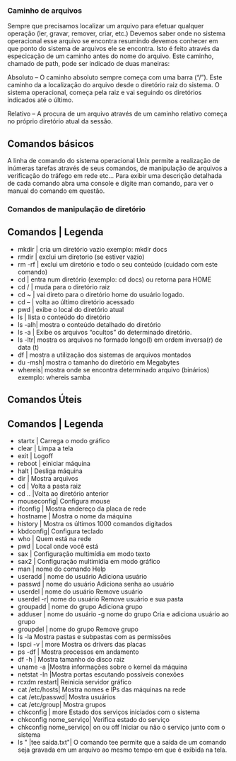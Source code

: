 ### Caminho de arquivos

Sempre que precisamos localizar um arquivo para efetuar qualquer operação (ler, gravar, remover, criar, etc.) Devemos saber onde no sistema operacional esse arquivo se encontra resumindo devemos conhecer em que ponto do sistema de arquivos ele se encontra. Isto é feito através da especicação de um caminho antes do nome do arquivo. Este caminho, chamado de path, pode ser indicado de duas maneiras:

Absoluto – O caminho absoluto sempre começa com uma barra (“/”). Este caminho da a
localização do arquivo desde o diretório raiz do sistema. O sistema operacional, começa pela
raiz e vai seguindo os diretórios indicados até o último.

Relativo – A procura de um arquivo através de um caminho relativo começa no próprio
diretório atual da sessão.

## Comandos básicos

A linha de comando do sistema operacional Unix permite a realização de inúmeras tarefas através de seus comandos, de manipulação de arquivos a verificação do tráfego em rede etc… Para exibir uma descrição detalhada de cada comando abra uma console e digite man comando, para ver o manual do comando em questão.

### Comandos de manipulação de diretório
Comandos | Legenda
-------------------------------------------------------------------------------------
* mkdir	 | cria um diretório vazio exemplo: mkdir docs
* rmdir	 | exclui um diretorio (se estiver vazio)
* rm -rf | exclui um diretório e todo o seu conteúdo (cuidado com este comando)
* cd	   | entra num diretório (exemplo: cd docs) ou retorna para HOME
* cd /	 | muda para o diretório raiz
* cd ~	 | vai direto para o diretório home do usuário logado.
* cd –	 | volta ao último diretório acessado
* pwd	   | exibe o local do diretório atual
* ls	   | lista o conteúdo do diretório
* ls -alh| mostra o conteúdo detalhado do diretório
* ls -a	 | Exibe os arquivos “ocultos” do determinado diretório.
* ls -ltr| mostra os arquivos no formado longo(l) em ordem inversa(r) de data (t)
* df	   | mostra a utilização dos sistemas de arquivos montados
* du -msh| mostra o tamanho do diretório em Megabytes
* whereis| mostra onde se encontra determinado arquivo (binários) exemplo: whereis samba
## Comandos Úteis
Comandos | Legenda
-------------------------------------
* startx   | Carrega o modo gráfico
* clear	   | Limpa a tela
* exit     | Logoff
* reboot	 | einiciar máquina
* halt	   | Desliga máquina
* dir      | Mostra arquivos
* cd	     | Volta a pasta raiz
* cd ..	   |Volta ao diretório anterior
* mouseconfig|	Configura mouse
* ifconfig | Mostra endereço da placa de rede
* hostname | Mostra o nome da máquina
* history	 | Mostra os últimos 1000 comandos digitados
* kbdconfig| Configura teclado
* who	     | Quem está na rede
* pwd	     | Local onde você está
* sax	     | Configuração multimídia em modo texto
* sax2	   | Configuração multimídia em modo gráfico
* man      | nome do comando	Help
* useradd  | nome do usuário	Adiciona usuário
* passwd   | nome do usuário	Adiciona senha ao usuário
* userdel  | nome do usuário	Remove usuário
* userdel -r| nome do usuário	Remove usuário e sua pasta
* groupadd | nome do grupo	Adiciona grupo
* adduser  | nome do usuário -g nome do grupo	Cria e adiciona usuário ao grupo
* groupdel | nome do grupo	Remove grupo
* ls -la	Mostra pastas e subpastas com as permissões
* lspci -v | more	Mostra os drivers das placas
* ps -df	 | Mostra processos em andamento
* df -h	   | Mostra tamanho do disco raiz
* uname -a |Mostra informações sobre o kernel da máquina
* netstat -ln	|Mostra portas escutando possíveis conexões
* rcxdm restart|	Reinicia servidor gráfico
* cat /etc/hosts|	Mostra nomes e IPs das máquinas na rede
* cat /etc/passwd|	Mostra usuários
* cat /etc/group|	Mostra grupos
* chkconfig | more	Estado dos serviços iniciados com o sistema
* chkconfig nome_serviço|	Verifica estado do serviço
* chkconfig nome_serviço| on ou off	Iniciar ou não o serviço junto com o sistema
* ls " |tee saida.txt"| O comando tee permite que a saída de um comando seja gravada em um arquivo ao mesmo tempo em que é exibida na tela.
